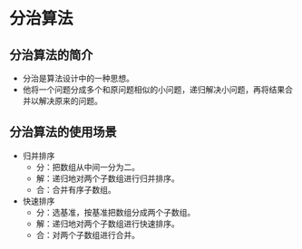 # 分治算法
## 分治算法的简介
- 分治是算法设计中的一种思想。
- 他将一个问题分成多个和原问题相似的小问题，递归解决小问题，再将结果合并以解决原来的问题。

## 分治算法的使用场景
- 归并排序
  - 分：把数组从中间一分为二。
  - 解：递归地对两个子数组进行归并排序。
  - 合：合并有序子数组。
- 快速排序
  - 分：选基准，按基准把数组分成两个子数组。
  - 解：递归地对两个子数组进行快速排序。
  - 合：对两个子数组进行合并。
